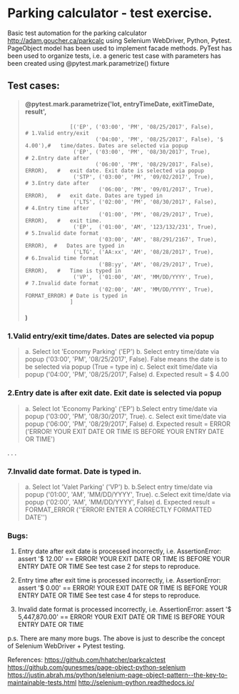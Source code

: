 #   Parking calculator - test exercise.

Basic test automation for the parking calculator http://adam.goucher.ca/parkcalc using Selenium WebDriver, Python, Pytest.
PageObject model has been used to implement facade methods.
PyTest has been used to organize tests, i.e. a generic test case with parameters has been created using @pytest.mark.parametrize() fixture

## Test cases:

>    #### @pytest.mark.parametrize('lot, entryTimeDate, exitTimeDate, result',
>                   [('EP', ('03:00', 'PM', '08/25/2017', False),           # 1.Valid entry/exit
>                           ('04:00', 'PM', '08/25/2017', False), '$ 4.00'),#   time/dates. Dates are selected via popup
>                    ('EP', ('03:00', 'PM', '08/30/2017', True),            # 2.Entry date after
>                           ('06:00', 'PM', '08/29/2017', False), ERROR),   #   exit date. Exit date is selected via popup
>                    ('STP', ('03:00', 'PM', '09/02/2017', True),           # 3.Entry date after
>                            ('06:00', 'PM', '09/01/2017', True), ERROR),   #   exit date. Dates are typed in
>                    ('LTS', ('02:00', 'PM', '08/30/2017', False),          # 4.Entry time after
>                            ('01:00', 'PM', '08/29/2017', True), ERROR),   #   exit time.
>                    ('EP',  ('01:00', 'AM', '123/132/231', True),          # 5.Invalid date format
>                            ('03:00', 'AM', '88/291/2167', True), ERROR),  #   Dates are typed in
>                    ('LTG', ('AA:xx', 'AM', '08/28/2017', True),           # 6.Invalid time format
>                            ('BB:yy', 'AM', '08/29/2017', True), ERROR),   #   Time is typed in
>                    ('VP',  ('01:00', 'AM', 'MM/DD/YYYY', True),           # 7.Invalid date format
>                            ('02:00', 'AM', 'MM/DD/YYYY', True), FORMAT_ERROR) # Date is typed in
>                   ]
> ####                       )

### 1.Valid entry/exit time/dates. Dates are selected via popup
 > a. Select lot 'Economy Parking' ('EP')
  b. Select entry time/date via popup ('03:00', 'PM', '08/25/2017', False). False means the date is to be selected via popup  (True = type in)
  c. Select exit time/date via popup ('04:00', 'PM', '08/25/2017', False)
  d. Expected result = $ 4.00 

### 2.Entry date is after exit date. Exit date is selected via popup
>  a. Select lot 'Economy Parking' ('EP')
   b.Select entry time/date via popup ('03:00', 'PM', '08/30/2017', True). 
  c. Select exit time/date via popup ('06:00', 'PM', '08/29/2017', False)
  d. Expected result = ERROR ('ERROR! YOUR EXIT DATE OR TIME IS BEFORE YOUR ENTRY DATE OR TIME')

.
.
.

### 7.Invalid date format. Date is typed in.
>  a. Select lot 'Valet Parking' ('VP')
  b. b.Select entry time/date via popup ('01:00', 'AM', 'MM/DD/YYYY', True). 
  c.Select exit time/date via popup ('02:00', 'AM', 'MM/DD/YYYY', False)
  d. Expected result = FORMAT_ERROR (''ERROR! ENTER A CORRECTLY FORMATTED DATE'')
  
### Bugs:

1. Entry date after exit date is processed incorrectly, i.e. 
    AssertionError: assert '$ 12.00' ==  ERROR! YOUR EXIT DATE OR TIME IS BEFORE YOUR ENTRY DATE OR TIME
   See test case 2 for steps to reproduce.

2. Entry time after exit time is processed incorrectly, i.e.
    AssertionError: assert '$ 0.00' == ERROR! YOUR EXIT DATE OR TIME IS BEFORE YOUR ENTRY DATE OR TIME
   See test case 4 for steps to reproduce.

3. Invalid date format is processed incorrectly, i.e.
    AssertionError: assert '$ 5,447,870.00' == ERROR! YOUR EXIT DATE OR TIME IS BEFORE YOUR ENTRY DATE OR TIME

p.s. There are many more bugs. The above is just to describe the concept of Selenium WebDriver + Pytest testing.

References:
https://github.com/hhatcher/parkcalctest
https://github.com/gunesmes/page-object-python-selenium
https://justin.abrah.ms/python/selenium-page-object-pattern--the-key-to-maintainable-tests.html
http://selenium-python.readthedocs.io/  
